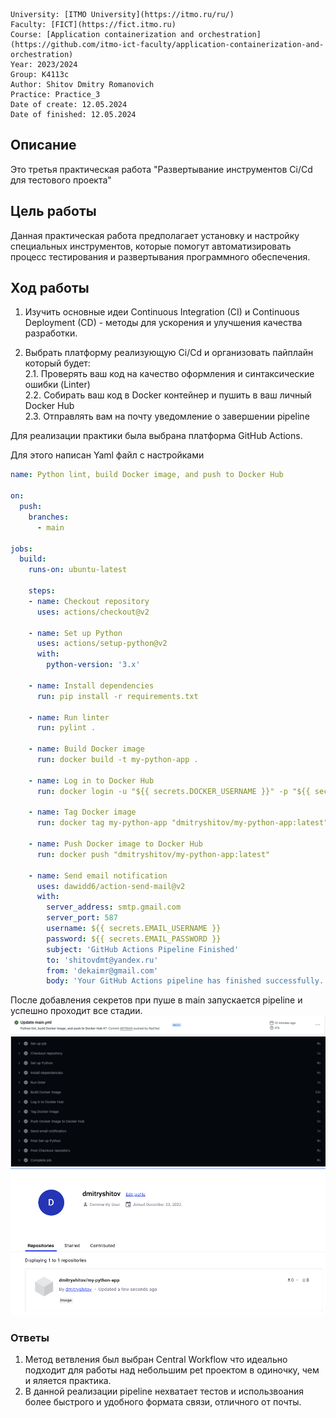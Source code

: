 ```
University: [ITMO University](https://itmo.ru/ru/)
Faculty: [FICT](https://fict.itmo.ru)
Course: [Application containerization and orchestration](https://github.com/itmo-ict-faculty/application-containerization-and-orchestration)
Year: 2023/2024
Group: K4113c
Author: Shitov Dmitry Romanovich
Practice: Practice_3
Date of create: 12.05.2024
Date of finished: 12.05.2024
```

## Описание
Это третья практическая работа "Развертывание инструментов Ci/Cd для тестового проекта"

## Цель работы
Данная практическая работа предполагает установку и настройку специальных инструментов, которые помогут автоматизировать процесс тестирования и развертывания программного обеспечения.

## Ход работы  
1. Изучить основные идеи Continuous Integration (CI) и Continuous Deployment (CD) - методы для ускорения и улучшения качества разработки.
  
2. Выбрать платформу реализующую Ci/Cd и организовать пайплайн который будет:  
  2.1. Проверять ваш код на качество оформления и синтаксические ошибки (Linter)  
  2.2. Собирать ваш код в Docker контейнер и пушить в ваш личный Docker Hub  
  2.3. Отправлять вам на почту уведомление о завершении pipeline
  
Для реализации практики была выбрана платформа GitHub Actions.  
  
Для этого написан Yaml файл с настройками  
```yaml
name: Python lint, build Docker image, and push to Docker Hub

on:
  push:
    branches:
      - main

jobs:
  build:
    runs-on: ubuntu-latest

    steps:
    - name: Checkout repository
      uses: actions/checkout@v2

    - name: Set up Python
      uses: actions/setup-python@v2
      with:
        python-version: '3.x'

    - name: Install dependencies
      run: pip install -r requirements.txt

    - name: Run linter
      run: pylint .

    - name: Build Docker image
      run: docker build -t my-python-app .

    - name: Log in to Docker Hub
      run: docker login -u "${{ secrets.DOCKER_USERNAME }}" -p "${{ secrets.DOCKER_PASSWORD }}"

    - name: Tag Docker image
      run: docker tag my-python-app "dmitryshitov/my-python-app:latest"

    - name: Push Docker image to Docker Hub
      run: docker push "dmitryshitov/my-python-app:latest"

    - name: Send email notification
      uses: dawidd6/action-send-mail@v2
      with:
        server_address: smtp.gmail.com
        server_port: 587
        username: ${{ secrets.EMAIL_USERNAME }}
        password: ${{ secrets.EMAIL_PASSWORD }}
        subject: 'GitHub Actions Pipeline Finished'
        to: 'shitovdmt@yandex.ru'
        from: 'dekaimr@gmail.com'
        body: 'Your GitHub Actions pipeline has finished successfully.'
```

После добавления секретов при пуше в main запускается pipeline и успешно проходит все стадии.  
![alt text](1.png)  
![alt text](2.png)  
![alt text](3.png)  

### Ответы
1. Метод ветвления был выбран Central Workflow что идеально подходит для работы над небольшим pet проектом в одиночку, чем и яляется практика.
2. В данной реализации pipeline нехватает тестов и использвоания более быстрого и удобного формата связи, отличного от почты. 